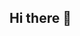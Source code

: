 ## Hi there 👋

<!--
**Bozelli9/Bozelli9** is a ✨ _special_ ✨ repository because its `README.md` (this file) appears on your GitHub profile.


 🚀 Estatísticas do GitHub
![GitHub Stats](https://github-readme-stats.vercel.app/api?username=Bozelli9&show_icons=true&count_private=true&hide=prs&theme=radical)

 🖥️ Linguagens Mais Usadas
![Top Langs](https://github-readme-stats.vercel.app/api/top-langs/?username=Bozell9&layout=compact)

📈 Atividade no GitHub
![GitHub Activity Graph](https://activity-graph.herokuapp.com/graph?username=Bozelli9&theme=github)
